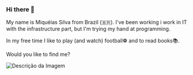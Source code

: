 ### Hi there 👋

My name is Miquéias Silva from Brazil (🇧🇷). I've been working i work in IT with the infrastructure part, but I'm trying my hand at programming.

In my free time I like to play (and watch) football⚽ and to read books📚.


Would you like to find me?

![Descrição da Imagem](https://github.com/in/miqu%C3%A9ias-silva/assets/ca924368-e124-4c92-89f8-6bb0d7dc7b83)



<!--
**arielfelippi/arielfelippi** is a ✨ _special_ ✨ repository because its `README.md` (this file) appears on your GitHub profile.

Here are some ideas to get you started:
